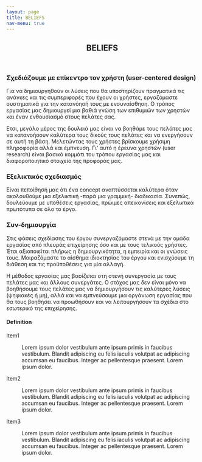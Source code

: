 ```yaml
---
layout: page
title: BELIEFS
nav-menu: true
---
```


<!-- Main -->
<div id="main" class="alt">

<!-- One -->
<section id="one">
	<div class="inner">
		<header class="major">
			<h1>BELIEFS</h1>
		</header>
	<!-- Break -->
	<div class="4u 12u$(medium)">
		<h3>Σχεδιάζουμε με επίκεντρο τον χρήστη (user-centered design)</h3>
		<p>Για να δημιουργηθούν οι λύσεις που θα υποστηρίζουν πραγματικά τις ανάγκες και τις συμπεριφορές που έχουν οι χρήστες, εργαζόμαστε συστηματικά για την κατανόησή τους με ενσυναίσθηση. Ο τρόπος εργασίας μας δημιουργεί μια βαθιά γνώση των επιθυμιών των χρηστών και έναν ενθουσιασμό στους πελάτες σας.</p>
		<p>Ετσι, μεγάλο μέρος της δουλειά μας είναι να βοηθάμε τους πελάτες μας να κατανοήσουν καλύτερα τους δικούς τους πελάτες και να ενεργήσουν σε αυτή τη βάση. Μελετώντας τους χρήστες βρίσκουμε χρήσιμη πληροφορία αλλά και έμπνευση. Γι’ αυτό η έρευνα χρηστών (user research) είναι βασικό κομμάτι του τρόπου εργασίας μας και διαφοροποιητικό στοιχείο της προφοράς μας.</p>
	</div>
	<div class="4u 12u$(medium)">
		<h3>Εξελικτικός σχεδιασμός</h3>
		<p>Είναι πεποίθησή μας ότι ένα concept αναπτύσσεται καλύτερα όταν ακολουθούμε μια εξελικτική -παρά μια γραμμική- διαδικασία. Συνεπώς, δουλεύουμε με υποθέσεις εργασίας, πρώιμες απεικονίσεις και εξελικτικά πρωτότυπα σε όλο το έργο.</p>
	</div>
	<div class="4u$ 12u$(medium)">
		<h3>Συν-δημιουργία</h3>
		<p>Στις φάσεις σχεδίασης του έργου συνεργαζόμαστε στενά με την ομάδα εργασίας από πλευράς επιχείρησης όσο και με τους τελικούς χρήστες. Έτσι αξιοποιείται πλήρως η δημιουργικότητα, η εμπειρία και οι γνώσεις τους. Μοιραζόμαστε το αίσθημα ιδιοκτησίας του έργου και ενισχύουμε τη διάθεση και τις προϋποθέσεις για μία αλλαγή.</p>
		<p>Η μέθοδος εργασίας μας βασίζεται στη στενή συνεργασία με τους πελάτες μας και άλλους συνεργάτες. Ο στόχος μας δεν είναι μόνο να βοηθήσουμε τους πελάτες μας να δημιουργήσουν τις καλύτερες λύσεις (ψηφιακές ή μη), αλλά και να εμπνεύσουμε μια οργάνωση εργασίας που θα τους βοηθήσει να προωθήσουν και να λειτουργήσουν τα σχέδια στο εσωτερικό της επιχείρησης.</p>
	</div>
</div>

<h4>Definition</h4>
<dl>
	<dt>Item1</dt>
	<dd>
		<p>Lorem ipsum dolor vestibulum ante ipsum primis in faucibus vestibulum. Blandit adipiscing eu felis iaculis volutpat ac adipiscing accumsan eu faucibus. Integer ac pellentesque praesent. Lorem ipsum dolor.</p>
	</dd>
	<dt>Item2</dt>
	<dd>
		<p>Lorem ipsum dolor vestibulum ante ipsum primis in faucibus vestibulum. Blandit adipiscing eu felis iaculis volutpat ac adipiscing accumsan eu faucibus. Integer ac pellentesque praesent. Lorem ipsum dolor.</p>
	</dd>
	<dt>Item3</dt>
	<dd>
		<p>Lorem ipsum dolor vestibulum ante ipsum primis in faucibus vestibulum. Blandit adipiscing eu felis iaculis volutpat ac adipiscing accumsan eu faucibus. Integer ac pellentesque praesent. Lorem ipsum dolor.</p>
	</dd>
</dl>

